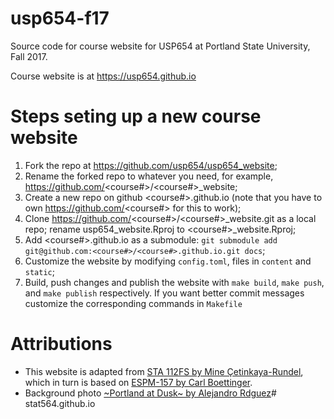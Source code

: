 # usp654-f17

Source code for course website for USP654 at Portland State University, Fall 2017.

Course website is at https://usp654.github.io

# Steps seting up a new course website

1. Fork the repo at https://github.com/usp654/usp654_website;
1. Rename the forked repo to whatever you need, for example, https://github.com/<course#>/<course#>_website;
1. Create a new repo on github <course#>.github.io (note that you have to own https://github.com/<course#> for this to work);
1. Clone https://github.com/<course#>/<course#>_website.git as a local repo; rename usp654_website.Rproj to <course#>_website.Rproj;
1. Add <course#>.github.io as a submodule: `git submodule add git@github.com:<course#>/<course#>.github.io.git docs`;
1. Customize the website by modifying `config.toml`, files in `content` and `static`;
1. Build, push changes and publish the website with `make build`, `make push`, and `make publish` respectively. If you want better commit messages customize the corresponding commands in `Makefile`

# Attributions

- This website is adapted from [STA 112FS by Mine Çetinkaya-Rundel](http://www2.stat.duke.edu/courses/Fall17/sta112.01/), which in turn is based on [ESPM-157 by Carl Boettinger](https://espm-157.carlboettiger.info/).
- Background photo [~Portland at Dusk~ by Alejandro Rdguez](https://www.flickr.com/photos/90642235@N04/19400834865/)# stat564.github.io
